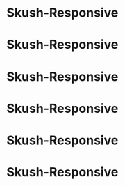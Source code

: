 # Skush-Responsive
# Skush-Responsive
# Skush-Responsive
# Skush-Responsive
# Skush-Responsive
# Skush-Responsive
